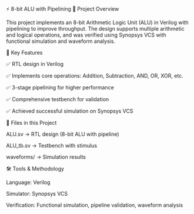 ⚡ 8-bit ALU with Pipelining
📌 Project Overview

This project implements an 8-bit Arithmetic Logic Unit (ALU) in Verilog with pipelining to improve throughput.
The design supports multiple arithmetic and logical operations, and was verified using Synopsys VCS with functional simulation and waveform analysis.

🎯 Key Features

✅ RTL design in Verilog

✅ Implements core operations: Addition, Subtraction, AND, OR, XOR, etc.

✅ 3-stage pipelining for higher performance

✅ Comprehensive testbench for validation

✅ Achieved successful simulation on Synopsys VCS

📂 Files in this Project

ALU.sv → RTL design (8-bit ALU with pipeline)

ALU_tb.sv → Testbench with stimulus

waveforms/ → Simulation results

🛠️ Tools & Methodology

Language: Verilog

Simulator: Synopsys VCS

Verification: Functional simulation, pipeline validation, waveform analysis
